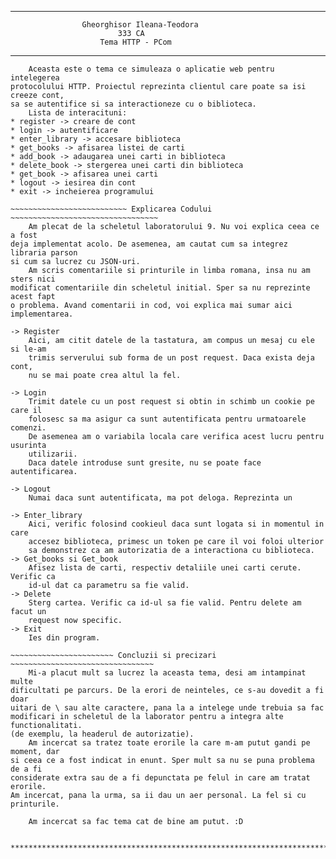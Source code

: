 *******************************************************************************
                    Gheorghisor Ileana-Teodora
                            333 CA
                        Tema HTTP - PCom
*******************************************************************************
~~~~~~~~~~~~~~~~~~~~~~~~~~~~~~ Introducere ~~~~~~~~~~~~~~~~~~~~~~~~~~~~~~~~~~~~
    Aceasta este o tema ce simuleaza o aplicatie web pentru intelegerea
protocolului HTTP. Proiectul reprezinta clientul care poate sa isi creeze cont,
sa se autentifice si sa interactioneze cu o biblioteca.
    Lista de interacituni:
* register -> creare de cont
* login -> autentificare
* enter_library -> accesare biblioteca
* get_books -> afisarea listei de carti
* add_book -> adaugarea unei carti in biblioteca
* delete_book -> stergerea unei carti din biblioteca
* get_book -> afisarea unei carti
* logout -> iesirea din cont
* exit -> incheierea programului

~~~~~~~~~~~~~~~~~~~~~~~~~~ Explicarea Codului ~~~~~~~~~~~~~~~~~~~~~~~~~~~~~~~~~
    Am plecat de la scheletul laboratorului 9. Nu voi explica ceea ce a fost
deja implementat acolo. De asemenea, am cautat cum sa integrez libraria parson
si cum sa lucrez cu JSON-uri.
    Am scris comentariile si printurile in limba romana, insa nu am sters nici
modificat comentariile din scheletul initial. Sper sa nu reprezinte acest fapt
o problema. Avand comentarii in cod, voi explica mai sumar aici implementarea.

-> Register
    Aici, am citit datele de la tastatura, am compus un mesaj cu ele si le-am
    trimis serverului sub forma de un post request. Daca exista deja cont,
    nu se mai poate crea altul la fel.

-> Login
    Trimit datele cu un post request si obtin in schimb un cookie pe care il
    folosesc sa ma asigur ca sunt autentificata pentru urmatoarele comenzi.
    De asemenea am o variabila locala care verifica acest lucru pentru usurinta
    utilizarii.
    Daca datele introduse sunt gresite, nu se poate face autentificarea.

-> Logout
    Numai daca sunt autentificata, ma pot deloga. Reprezinta un 

-> Enter_library
    Aici, verific folosind cookieul daca sunt logata si in momentul in care
    accesez biblioteca, primesc un token pe care il voi foloi ulterior
    sa demonstrez ca am autorizatia de a interactiona cu biblioteca.
-> Get_books si Get_book
    Afisez lista de carti, respectiv detaliile unei carti cerute. Verific ca
    id-ul dat ca parametru sa fie valid.
-> Delete
    Sterg cartea. Verific ca id-ul sa fie valid. Pentru delete am facut un
    request now specific.
-> Exit
    Ies din program.

~~~~~~~~~~~~~~~~~~~~~~~ Concluzii si precizari ~~~~~~~~~~~~~~~~~~~~~~~~~~~~~~~~
    Mi-a placut mult sa lucrez la aceasta tema, desi am intampinat multe
dificultati pe parcurs. De la erori de neinteles, ce s-au dovedit a fi doar
uitari de \ sau alte caractere, pana la a intelege unde trebuia sa fac
modificari in scheletul de la laborator pentru a integra alte functionalitati.
(de exemplu, la headerul de autorizatie).
    Am incercat sa tratez toate erorile la care m-am putut gandi pe moment, dar
si ceea ce a fost indicat in enunt. Sper mult sa nu se puna problema de a fi
considerate extra sau de a fi depunctata pe felul in care am tratat erorile.
Am incercat, pana la urma, sa ii dau un aer personal. La fel si cu printurile.

    Am incercat sa fac tema cat de bine am putut. :D


*******************************************************************************
